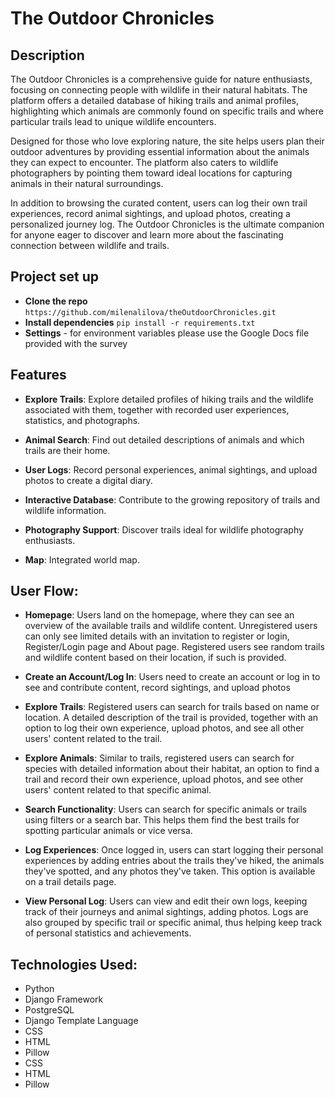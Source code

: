 # The Outdoor Chronicles

## Description
The Outdoor Chronicles is a comprehensive guide for nature enthusiasts, focusing on connecting people with wildlife in their natural habitats. The platform offers a detailed database of hiking trails and animal profiles, highlighting which animals are commonly found on specific trails and where particular trails lead to unique wildlife encounters.

Designed for those who love exploring nature, the site helps users plan their outdoor adventures by providing essential information about the animals they can expect to encounter. The platform also caters to wildlife photographers by pointing them toward ideal locations for capturing animals in their natural surroundings.

In addition to browsing the curated content, users can log their own trail experiences, record animal sightings, and upload photos, creating a personalized journey log. The Outdoor Chronicles is the ultimate companion for anyone eager to discover and learn more about the fascinating connection between wildlife and trails.

## Project set up
- **Clone the repo**
  ` https://github.com/milenalilova/theOutdoorChronicles.git `
- **Install dependencies**
  ` pip install -r requirements.txt `
- **Settings** - for environment variables please use the Google Docs file provided with the survey

## Features
- **Explore Trails**: Explore detailed profiles of hiking trails and the wildlife associated with them, together with recorded user experiences, statistics, and photographs.
  
- **Animal Search**: Find out detailed descriptions of animals and which trails are their home.
  
- **User Logs**: Record personal experiences, animal sightings, and upload photos to create a digital diary.
  
- **Interactive Database**: Contribute to the growing repository of trails and wildlife information.
  
- **Photography Support**: Discover trails ideal for wildlife photography enthusiasts.
  
- **Map**: Integrated world map.

## User Flow:
- **Homepage**: Users land on the homepage, where they can see an overview of the available trails and wildlife content. Unregistered users can only see limited details with an invitation to register or login, Register/Login page and About page. Registered users see random trails and wildlife content based on their location, if such is provided.
  
- **Create an Account/Log In**: Users need to create an account or log in to see and contribute content, record sightings, and upload photos
  
- **Explore Trails**: Registered users can search for trails based on name or location. A detailed description of the trail is provided, together with an option to log their own experience, upload photos, and see all other users' content related to the trail.
  
- **Explore Animals**: Similar to trails, registered users can search for species with detailed information about their habitat, an option to find a trail and record their own experience, upload photos, and see other users' content related to that specific animal.
  
- **Search Functionality**: Users can search for specific animals or trails using filters or a search bar. This helps them find the best trails for spotting particular animals or vice versa.
  
- **Log Experiences**: Once logged in, users can start logging their personal experiences by adding entries about the trails they've hiked, the animals they've spotted, and any photos they've taken. This option is available on a trail details page.
  
- **View Personal Log**: Users can view and edit their own logs, keeping track of their journeys and animal sightings, adding photos. Logs are also grouped by specific trail or specific animal, thus helping keep track of personal statistics and achievements.

## Technologies Used:
- Python
- Django Framework
- PostgreSQL
- Django Template Language
- CSS
- HTML
- Pillow
- CSS
- HTML
- Pillow

